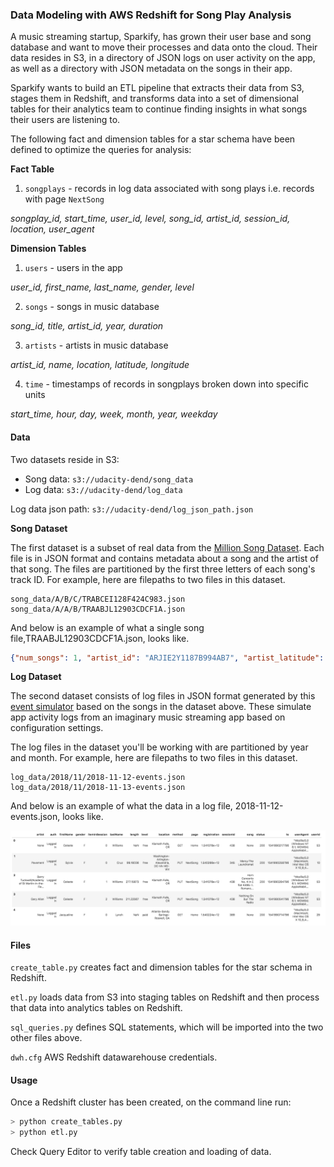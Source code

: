 ### Data Modeling with AWS Redshift for Song Play Analysis

A music streaming startup, Sparkify, has grown their user base and song database
and want to move their processes and data onto the cloud. Their data resides in S3,
in a directory of JSON logs on user activity on the app, as well as a directory
with JSON metadata on the songs in their app.

Sparkify wants to build an ETL pipeline that extracts their data from S3,
stages them in Redshift, and transforms data into a set of dimensional tables for
their analytics team to continue finding insights in what songs their users
are listening to.

The following fact and dimension tables for a star schema have been defined
to optimize the queries for analysis:

**Fact Table**

1. `songplays` - records in log data associated with song plays i.e. records
with page `NextSong`

  *songplay_id, start_time, user_id, level, song_id, artist_id,
  session_id, location, user_agent*

**Dimension Tables**

1. `users` - users in the app

  *user_id, first_name, last_name, gender, level*

2. `songs` - songs in music database

  *song_id, title, artist_id, year, duration*

3. `artists` - artists in music database

  *artist_id, name, location, latitude, longitude*

4. `time` - timestamps of records in songplays broken down into specific units

  *start_time, hour, day, week, month, year, weekday*

#### Data

Two datasets reside in S3:

- Song data: `s3://udacity-dend/song_data`
- Log data: `s3://udacity-dend/log_data`

Log data json path: `s3://udacity-dend/log_json_path.json`

**Song Dataset**

The first dataset is a subset of real data from the
[Million Song Dataset](http://millionsongdataset.com/).
Each file is in JSON format and contains metadata about a song and the artist of
that song. The files are partitioned by the first three letters of each song's
track ID. For example, here are filepaths to two files in this dataset.

```
song_data/A/B/C/TRABCEI128F424C983.json
song_data/A/A/B/TRAABJL12903CDCF1A.json
```

And below is an example of what a single song file,TRAABJL12903CDCF1A.json,
looks like.

```JSON
{"num_songs": 1, "artist_id": "ARJIE2Y1187B994AB7", "artist_latitude": null, "artist_longitude": null, "artist_location": "", "artist_name": "Line Renaud", "song_id": "SOUPIRU12A6D4FA1E1", "title": "Der Kleine Dompfaff", "duration": 152.92036, "year": 0}
```

**Log Dataset**

The second dataset consists of log files in JSON format generated by this
[event simulator](http://millionsongdataset.com/)
based on the songs in the dataset above. These simulate app activity logs from
an imaginary music streaming app based on configuration settings.

The log files in the dataset you'll be working with are partitioned by year
and month. For example, here are filepaths to two files in this dataset.

```
log_data/2018/11/2018-11-12-events.json
log_data/2018/11/2018-11-13-events.json
```

And below is an example of what the data in a log file, 2018-11-12-events.json, looks like.

![](log-data.png)

#### Files

`create_table.py` creates fact and dimension tables for the star schema in Redshift.

`etl.py` loads data from S3 into staging tables on Redshift and then process
that data into analytics tables on Redshift.

`sql_queries.py` defines SQL statements, which will be imported into
the two other files above.

`dwh.cfg` AWS Redshift datawarehouse credentials.

#### Usage

Once a Redshift cluster has been created, on the command line run:

```python
> python create_tables.py
> python etl.py
```

Check Query Editor to verify table creation and loading of data.
